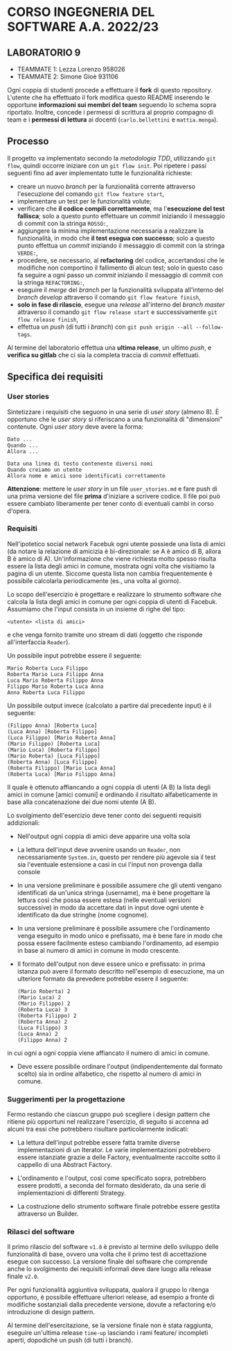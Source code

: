 # CORSO INGEGNERIA DEL SOFTWARE A.A. 2022/23

## LABORATORIO 9

* TEAMMATE 1: Lezza Lorenzo 958026
* TEAMMATE 2: Simone Gioè 931106

Ogni coppia di studenti procede a effettuare il **fork** di questo repository.
L'utente che ha effettuato il fork modifica questo README inserendo le opportune **informazioni sui
membri del team** seguendo lo schema sopra riportato.
Inoltre, concede i permessi di scrittura al proprio compagno di team e i **permessi di lettura** ai
docenti (`carlo.bellettini` e `mattia.monga`).

## Processo

Il progetto va implementato secondo la *metodologia TDD*, utilizzando `git flow`, quindi occorre iniziare con un `git flow init`.
Poi ripetere i passi seguenti fino ad aver implementato tutte le funzionalità richieste:

* creare un nuovo *branch* per la funzionalità corrente attraverso l'esecuzione del comando `git flow feature start`,
* implementare un test per le funzionalità volute;
* verificare che **il codice compili correttamente**, ma l'**esecuzione del test fallisca**;
  solo a questo punto effettuare un *commit* iniziando il messaggio di commit con la stringa `ROSSO:`,
* aggiungere la minima implementazione necessaria a realizzare la funzionalità, in modo che **il
  test esegua con successo**; solo a questo punto
  effettua un *commit* iniziando il messaggio di commit con la stringa `VERDE:`,
* procedere, se necessario, al **refactoring** del codice, accertandosi che le modifiche non
  comportino il fallimento di alcun test; solo in questo caso fa seguire a ogni
  passo un *commit* iniziando il messaggio di commit con la stringa `REFACTORING:`,
* eseguire il *merge* del *branch* per la funzionalità sviluppata all'interno del *branch develop*
  attraverso il comando `git flow feature finish`,
* **solo in fase di rilascio**, esegue una *release* all'interno del *branch master* attraverso il comando `git flow release start` e successivamente `git flow release finish`,
* effettua un *push* (di tutti i *branch*) con `git push origin --all --follow-tags`.

Al termine del laboratorio effettua una **ultima release**, un ultimo *push*, e **verifica su gitlab** che ci sia la completa traccia di *commit* effettuati.


## Specifica dei requisiti

### User stories

Sintetizzare i requisiti che seguono in una serie di *user story* (almeno 8). 
È opportuno che le *user story* si riferiscano a una funzionalità di "dimensioni" contenute. 
Ogni *user story* deve avere la forma:

```text
Dato ...
Quando ...
Allora ...
```

```text
Data una linea di testo contenente diversi nomi
Quando creiamo un utente
Allora nome e amici sono identificati correttamente
```

**Attenzione**: mettere le *user story* in un file `user_stories.md` e fare push di una prima versione del file **prima** d'iniziare a scrivere codice.
Il file poi può essere cambiato liberamente per tener conto di eventuali cambi in corso d'opera.

### Requisiti

Nell'ipotetico social network Facebuk ogni utente possiede una lista di amici (da notare la relazione di amicizia è bi-direzionale: se A è amico di B, allora B è amico di A).
Un'informazione che viene richiesta molto spesso risulta essere la lista degli amici in comune, mostrata ogni volta che visitiamo la pagina di un utente.
Siccome questa lista non cambia frequentemente è possibile calcolarla periodicamente (es., una volta al giorno).

Lo scopo dell'esercizio è progettare e realizzare lo strumento software che calcola la lista degli amici in comune per ogni coppia di utenti di Facebuk.
Assumiamo che l'input consista in un insieme di righe del tipo:

    <utente> <lista di amici>

e che venga fornito tramite uno stream di dati (oggetto che risponde all'interfaccia `Reader`).

Un possibile input potrebbe essere il seguente:

    Mario Roberta Luca Filippo
    Roberta Mario Luca Filippo Anna
    Luca Mario Roberta Filippo Anna
    Filippo Mario Roberta Luca Anna
    Anna Roberta Luca Filippo

Un possibile output invece (calcolato a partire dal precedente input) è il seguente:

    (Filippo Anna) [Roberta Luca]
    (Luca Anna) [Roberta Filippo]
    (Luca Filippo) [Mario Roberta Anna]
    (Mario Filippo) [Roberta Luca]
    (Mario Luca) [Roberta Filippo]
    (Mario Roberta) [Luca Filippo]
    (Roberta Anna) [Luca Filippo]
    (Roberta Filippo) [Mario Luca Anna]
    (Roberta Luca) [Mario Filippo Anna]


Il quale è ottenuto affiancando a ogni coppia di utenti (A B) la lista degli amici in comune [amici comuni] e ordinando il risultato alfabeticamente in base alla concatenazione dei due nomi utente (A B).

Lo svolgimento dell'esercizio deve tener conto dei seguenti requisiti addizionali:

- Nell'output ogni coppia di amici deve apparire una volta sola

- La lettura dell'input deve avvenire usando un `Reader`, non necessariamente `System.in`, questo per rendere più agevole sia il test sia l'eventuale estensione a casi in cui l'input non provenga dalla console

- In una versione preliminare è possibile assumere che gli utenti vengano identificati da un'unica stringa (username), ma è bene progettare la lettura così che possa essere estesa (nelle eventuali versioni successive) in modo da accettare dati in input dove ogni utente è identificato da due stringhe (nome cognome).

- In una versione preliminare è possibile assumere che l'ordinamento venga eseguito in modo unico e prefissato, ma è bene fare in modo che possa essere facilmente esteso cambiando l'ordinamento, ad esempio in base al numero di amici in comune in modo crescente.

- Il formato dell'output non deve essere unico e prefissato: in prima istanza può avere il formato descritto nell'esempio di esecuzione, ma un ulteriore formato da prevedere potrebbe essere il seguente:

      (Mario Roberta) 2
      (Mario Luca) 2
      (Mario Filippo) 2
      (Roberta Luca) 3
      (Roberta Filippo) 2
      (Roberta Anna) 2
      (Luca Filippo) 3
      (Luca Anna) 2
      (Filippo Anna) 2

in cui ogni a ogni coppia viene affiancato il numero di amici in comune.

- Deve essere possibile ordinare l'output (indipendentemente dal formato scelto) sia in ordine alfabetico, che rispetto al numero di amici in comune.

### Suggerimenti per la progettazione

Fermo restando che ciascun gruppo può scegliere i design pattern che ritiene più opportuni nel realizzare l'esercizio, di seguito si accenna ad alcuni tra essi che potrebbero risultare particolarmente indicati:

- La lettura dell'input potrebbe essere fatta tramite diverse implementazioni di un Iterator. Le varie implementazioni potrebbero essere istanziate grazie a delle Factory, eventualmente raccolte sotto il cappello di una Abstract Factory.

- L'ordinamento e l'output, così come specificato sopra, potrebbero essere prodotti, a seconda del formato desiderato, da una serie di implementazioni di differenti Strategy.

- La costruzione dello strumento software finale potrebbe essere gestita attraverso un Builder.

### Rilasci del software
Il primo rilascio del software `v1.0` è previsto al termine dello sviluppo delle funzionalità di base, ovvero una volta che il primo test di accettazione esegue con successo. La versione finale del software che comprende anche lo svolgimento dei requisiti informali deve dare luogo alla release finale `v2.0`.

Per ogni funzionalità aggiuntiva sviluppata, qualora il gruppo lo ritenga opportuno, è possibile effettuare ulteriori release, ad esempio a fronte di modifiche sostanziali dalla precedente versione, dovute a refactoring e/o introduzione di design pattern.

Al termine dell'esercitazione, se la versione finale non è stata raggiunta, eseguire un'ultima release `time-up` lasciando i rami feature/ incompleti aperti, dopodiché un push (di tutti i branch).

